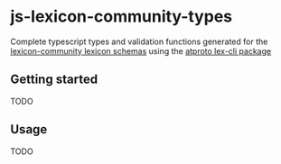 # js-lexicon-community-types
Complete typescript types and validation functions generated for the [lexicon-community lexicon schemas](https://github.com/lexicon-community/lexicon) using the [atproto lex-cli package](https://github.com/bluesky-social/atproto/tree/main/packages/lex-cli)

## Getting started
TODO

## Usage
TODO
